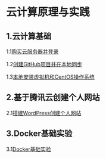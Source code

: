 # 					云计算原理与实践

## 					1.云计算基础

1.1[购买云服务器并登录](./chapter1/1.md)

1.2[创建GitHub项目并在本地同步](./chapter1/2.md)

1.3[本地安装虚拟机和CentOS操作系统](./chapter1/3.md)

## 2.基于腾讯云创建个人网站

2.1[搭建WordPress创建个人网站](./chapter2/)

## 3.Docker基础实验

3.1[Docker基础实验](./chapter3/)

